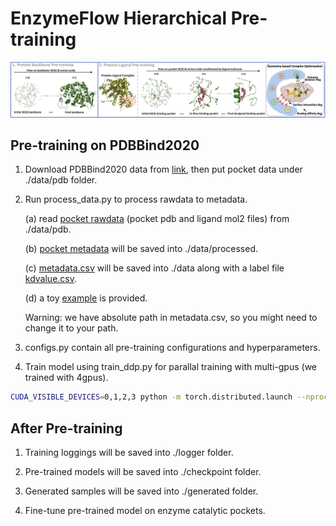# EnzymeFlow Hierarchical Pre-training

![pretrain](../image/pretrain.jpg)

## Pre-training on PDBBind2020

1. Download PDBBind2020 data from [link](https://www.pdbbind-plus.org.cn/download), then put pocket data under ./data/pdb folder.

2. Run process_data.py to process rawdata to metadata.

   (a) read [pocket rawdata](https://github.com/WillHua127/EnzymeFlow/tree/main/Pretrain/data/pdb) (pocket pdb and ligand mol2 files) from ./data/pdb.
   
   (b) [pocket metadata](https://github.com/WillHua127/EnzymeFlow/tree/main/Pretrain/data/processed) will be saved into ./data/processed.
   
   (c) [metadata.csv](https://github.com/WillHua127/EnzymeFlow/blob/main/Pretrain/data/metadata.csv) will be saved into ./data along with a label file [kdvalue.csv](https://github.com/WillHua127/EnzymeFlow/blob/main/Pretrain/data/kdvalue.csv).
   
   (d) a toy [example](https://github.com/WillHua127/EnzymeFlow/tree/main/Pretrain/data/pdb/6nvl) is provided.

   Warning: we have absolute path in metadata.csv, so you might need to change it to your path.

4. configs.py contain all pre-training configurations and hyperparameters.

5. Train model using train_ddp.py for parallal training with multi-gpus (we trained with 4gpus).
```bash
CUDA_VISIBLE_DEVICES=0,1,2,3 python -m torch.distributed.launch --nproc_per_node=4 train_ddp.py
```

## After Pre-training

1. Training loggings will be saved into ./logger folder.

2. Pre-trained models will be saved into ./checkpoint folder.

3. Generated samples will be saved into ./generated folder.

4. Fine-tune pre-trained model on enzyme catalytic pockets.
